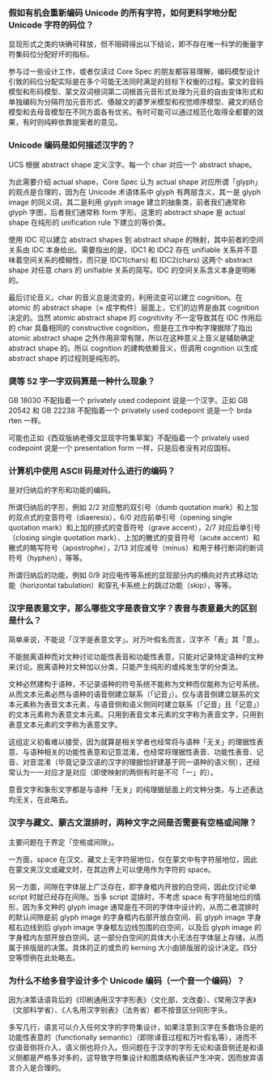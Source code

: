 ### 假如有机会重新编码 Unicode 的所有字符，如何更科学地分配 Unicode 字符的码位？

显现形式之类的块确可释放，但不阻碍得出以下结论，即不存在唯一科学的衡量字符集码位分配好坏的指标。

参与过一些设计工作，或者仅读过 Core Spec 的朋友都容易理解，编码模型设计引致的码位分配实际是在多个可能无法同时满足的目标下权衡的过程。蒙文的音码模型和形码模型、蒙文双词根词第二词根首元音形式处理为元音的自由变体形式和单独编码为分隔符加元音形式、傣越文的婆罗米模型和视觉顺序模型、藏文的结合模型和去母音模型在不同方面各有优劣。有时可能可以通过规范化取得全都要的效果，有时则纯粹依靠提案者的意见。

### Unicode 编码是如何描述汉字的？

UCS 根据 abstract shape 定义汉字。每一个 char 对应一个 abstract shape。

为此需要介绍 actual shape，Core Spec 认为 actual shape 对应所谓「glyph」的观点是合理的，因为在 Unicode 术语体系中 glyph 有两层含义，其一是 glyph image 的同义词，其二是利用 glyph image 建立的抽象类，前者我们通常称 glyph 字图，后者我们通常称 form 字形。这里的 abstract shape 是 actual shape 在纯形的 unification rule 下建立的等价类。

使用 IDC 可以建立 abstract shapes 到 abstract shape 的映射，其中前者的空间关系由 IDC 本身给出。需要指出的是，IDC1 和 IDC2 存在 unifiable 关系并不意味着空间关系的模糊性，而只是 IDC1(chars) 和 IDC2(chars) 这两个 abstract shape 对任意 chars 的 unifiable 关系的简写。IDC 的空间关系含义本身是明晰的。

最后讨论音义。char 的音义总是流变的，利用流变可以建立 cognition。在 atomic 的 abstract shape（≈ 成字构件）层面上，它们的边界是由其 cognition 决定的。当然 atomic abstract shape 的 cognitivity 不一定导致其在 IDC 作用后的 char 具备相同的 constructive cognition，但是在工作中构字理据除了指出 atomic abstract shape 之外作用非常有限，所以在这种意义上音义是辅助确定 abstract shape 的。所以 cognition 的建构依赖音义，但调用 cognition 以生成 abstract shape 的过程则是纯形的。

### 䶮等 52 字一字双码算是一种什么现象？

GB 18030 不配指着一个 privately used codepoint 说是一个汉字。正如 GB 20542 和 GB 22238 不配指着一个 privately used codepoint 说是一个 brda rten 一样。

可能也正如《西双版纳老傣文显现字符集草案》不配指着一个 privately used codepoint 说是一个 presentation form 一样，只是后者没有对应国标。

### 计算机中使用 ASCII 码是对什么进行的编码？

是对归纳后的字形和功能的编码。

所谓归纳后的字形，例如 2/2 对应憨的双引号（dumb quotation mark）和上加的双点式的变音符号（diaeresis），6/0 对应前单引号（opening single quotation mark）和上加的捺式的变音符号（grave accent），2/7 对应后单引号（closing single quotation mark）、上加的撇式的变音符号（acute accent）和撇式的略写符号（apostrophe），2/13 对应减号（minus）和用于移行断词的断词符号（hyphen），等等。

所谓归纳后的功能，例如 0/9 对应电传等系统的显现部分内的横向对齐式移动功能（horizontal tabulation）和穿孔卡系统上的跳过功能（skip），等等。

### 汉字是表意文字，那么哪些文字是表音文字？表音与表意最大的区别是什么？

简单来说，不能说「汉字是表意文字」。对万叶假名而言，汉字不「表」其「意」。

不能脱离语种而对文种讨论功能性表音和功能性表意，只能对记录特定语种的文种来讨论。脱离语种对文种加以分类，只能产生纯形的或纯发生学的分类法。

文种必然建构于语种，不记录语种的符号系统不能称为文种而仅能称为记号系统。从而文本元素必然与语种的语音侧建立联系（「记音」）。仅与语音侧建立联系的文本元素称为表音文本元素，与语音侧和语义侧同时建立联系（「记音」且「记意」）的文本元素称为表意文本元素。只用到表音文本元素的文字称为表音文字，只用到表意文本元素的文字称为表意文字。

这组定义初看难以接受，因为就算是相关学者也经常将与语种「无关」的理据性表意、与语种相关的功能性表意和记意混淆，也经常将理据性表音、功能性表音、记音、对音混淆（毕竟记录汉语的汉字的理据恰好建基于同一语种的语义侧），还经常认为一一对应才是对应（即使映射的两侧有时是不可「一」的）。

意音文字和象形文字都是与语种「无关」的纯理据层面上的文种分类，与上述表达均无关，在此略去。

### 汉字与藏文、蒙古文混排时，两种文字之间是否需要有空格或间隙？

主要问题在于界定「空格或间隙」。

一方面，space 在汉文、藏文上无字符层地位，仅在蒙文中有字符层地位，因此在蒙文夹汉文或藏文时，在其边界上可以使用作为字符的 space。

另一方面，间隙在字体层上广泛存在，即字身框内开放的白空间，因此仅讨论单 script 时就已经存在间隙。当多 script 混排时，不考虑 space 有字符层地位的情形，因为多文种的 glyph image 通常是在不同的字体中设计的，从而二者混排时的默认间隙是前 glyph image 的字身框内右部开放白空间、前 glyph image 字身框右边线到后 glyph image 字身框左边线包围的白空间，以及后 glyph image 的字身框内左部开放白空间。这一部分白空间的具体大小无法在字体层上存储，从而属于排版层的决策。具体的正的或负的 kerning 大小由排版层的设计决定。四分空等惯例在此处略去。

### 为什么不给多音字设计多个 Unicode 编码（一个音一个编码）？

因为决策话语背后的《印刷通用汉字字形表》（文化部，文改委）、《常用汉字表》（文部科学省）、《人名用汉字别表》（法务省）都不按音区分同形字头。

多写几行，语言可以介入任何文字的字符集设计，如果注意到汉字在多数场合是的功能性表意的（functionally semantic）（即除译音过程和万叶假名等），进而不仅语音侧将介入，语义侧也将介入。但问题在于汉字的字形无论和语音侧还是和语义侧都是严格多对多的，这导致字符集设计和图类结构表征产生冲突，因而放弃语言介入是合理的。
